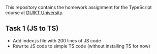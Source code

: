 This repository contains the homework assignment for the TypeScript course at [DUIKT University](https://duikt.edu.ua/en/).

## Task 1 (JS to TS)
*  Add index.js file with 200 lines of JS code
*  Rewrite JS code to simple TS code (without installing TS for now)
